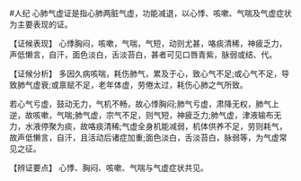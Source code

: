 #人纪
 心肺气虚证是指心肺两脏气虚，功能减退，以心悸、咳嗽、气喘及气虚症状为主要表现的证。

  【证候表现】
心悸胸闷，咳嗽，气喘，气短，动则尤甚，咯痰清稀，神疲乏力，声低懒言，自汗，面色淡白，舌淡苔白，甚者可见口唇青紫，脉弱或结、代。

  【证候分析】
多因久病咳喘，耗伤肺气，累及于心，致心气不足;或心气不足，导致肺气虚衰;或禀赋不足，老年体虚，劳倦太过，耗伤心肺之气所致。

若心气亏虚，鼓动无力，气机不畅，故心悸胸闷;肺气亏虚，肃降无权，肺气上逆，故咳嗽，气喘;肺气虚，宗气不足，则气短，神疲乏力;肺气虚，津液输布无力，水液停聚为痰，故咯痰清稀;气虚全身机能减弱，机体供养不足，劳则耗气，故声低懒言，自汗，且活动后诸症加重;面色淡白，舌淡苔白，脉弱等，为气虚常见之征。

【辨证要点】
心悸、胸闷、咳嗽、气喘与气虚症状共见。